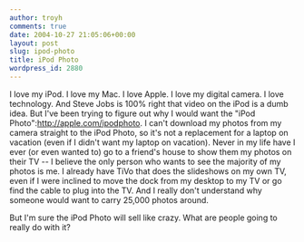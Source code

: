 ```yaml
---
author: troyh
comments: true
date: 2004-10-27 21:05:06+00:00
layout: post
slug: ipod-photo
title: iPod Photo
wordpress_id: 2880
---
```


I love my iPod. I love my Mac. I love Apple. I love my digital camera. I love technology. And Steve Jobs is 100% right that video on the iPod is a dumb idea. But I've been trying to figure out why I would want the "iPod Photo":http://apple.com/ipodphoto. I can't download my photos from my camera straight to the iPod Photo, so it's not a replacement for a laptop on vacation (even if I didn't want my laptop on vacation). Never in my life have I ever (or even wanted to) go to a friend's house to show them my photos on their TV -- I believe the only person who wants to see the majority of my photos is me. I already have TiVo that does the slideshows on my own TV, even if I were inclined to move the dock from my desktop to my TV or go find the cable to plug into the TV. And I really don't understand why someone would want to carry 25,000 photos around.

But I'm sure the iPod Photo will sell like crazy. What are people going to really do with it?
